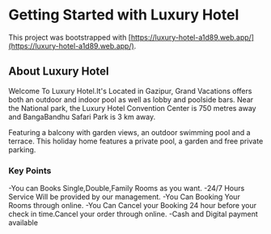 # Getting Started with Luxury Hotel

This project was bootstrapped with [https://luxury-hotel-a1d89.web.app/](https://luxury-hotel-a1d89.web.app/).

## About Luxury Hotel
Welcome To Luxury Hotel.It's Located in Gazipur, Grand Vacations offers both an outdoor and indoor pool as well as lobby and poolside bars. Near the National park, the Luxury Hotel Convention Center is 750 metres away and BangaBandhu Safari Park is 3 km away.

Featuring a balcony with garden views, an outdoor swimming pool and a terrace. This holiday home features a private pool, a garden and free private parking.

### Key Points
 -You can Books Single,Double,Family Rooms as you want.
 -24/7 Hours Service Will be provided by our management.
 -You Can Booking Your Rooms through online.
 -You Can Cancel your Booking 24 hour before your check in time.Cancel your order through online.
 -Cash and Digital payment available

